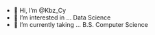 - 👋 Hi, I’m @Kbz_Cy
- 👀 I’m interested in ... Data Science
- 🌱 I’m currently taking ... B.S. Computer Science

<!---
kobzki/kobzki is a ✨ special ✨ repository because its `README.md` (this file) appears on your GitHub profile.
You can click the Preview link to take a look at your changes.
--->
